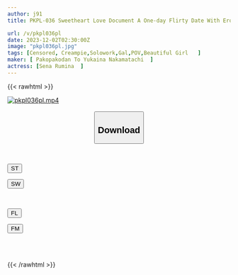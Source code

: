 ```yaml
---
author: j91
title: PKPL-036 Sweetheart Love Document A One-day Flirty Date With Erotic Blonde Big-breasted Black Gal Sena Rumina

url: /v/pkpl036pl
date: 2023-12-02T02:30:00Z
image: "pkpl036pl.jpg"
tags: [Censored, Creampie,Solowork,Gal,POV,Beautiful Girl	]
maker: [ Pakopakodan To Yukaina Nakamatachi  ]
actress: [Sena Rumina  ]
---
```



{{< rawhtml >}}

<div class="video" data-videoid="96y41A4aG6ta3L2">
    <a href="javascript:;">
        <img src="/v/pkpl036pl/pkpl036pl.jpg" width="WIDTH" height="HEIGHT" alt="pkpl036pl.mp4" loading="lazy">
    </a>
</div>

<script type="text/javascript" src="https://j91.asia/asset/on-demand-st.js"></script>

<br>
  <link rel="stylesheet" href="https://j91.asia/asset/bs5.css">
  
  <center>
  <button class="btn btn-primary" type="button" data-bs-toggle="collapse" data-bs-target=".multi-collapse" aria-expanded="false" aria-controls="multiCollapseExample1 multiCollapseExample2"><h2>Download</h2></button></center>
</p>
<div class="row">
  <div class="col">
    <div class="collapse multi-collapse" id="multiCollapseExample1">
      <div class="card card-body">
	      	      <br>
<div class="buttons">  
<p><a href="https://streamtape.to/v/96y41A4aG6ta3L2" target="_blank"><button class="btn-hover color-3"><i class="fa fa-download"></i> ST</button></a></p>
<p><a href="https://flaswish.com/v3mxh8e2rv85" target="_blank"><button class="btn-hover color-2"><i class="fa fa-download"></i> SW</button></a></p></div>
    </div>
  </div>
</div>
  <div class="col">
    <div class="collapse multi-collapse" id="multiCollapseExample2">
      <div class="card card-body">
	      <br>
<div class="buttons">
<p><a href="javascript:;" target="_blank"><button class="btn-hover color-9"><i class="fa fa-download"></i> FL</button></a></p>
<p><a href="javascript:;" target="_blank"><button class="btn-hover color-8"><i class="fa fa-download"></i> FM</button></a></p></div>
<br><br>
      </div>
    </div>
  </div>
</div>

{{< /rawhtml >}}